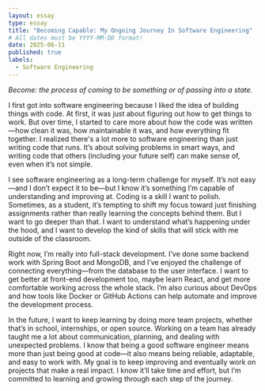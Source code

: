 ```yaml
---
layout: essay
type: essay
title: "Becoming Capable: My Ongoing Journey In Software Engineering"
# All dates must be YYYY-MM-DD format!
date: 2025-06-11
published: true
labels:
  - Software Engineering
---
```


*Become: the process of coming to be something or of passing into a state.*

I first got into software engineering because I liked the idea of building things with code. At first, it was just about figuring out how to get things to work. But over time, I started to care more about how the code was written—how clean it was, how maintainable it was, and how everything fit together. I realized there's a lot more to software engineering than just writing code that runs. It’s about solving problems in smart ways, and writing code that others (including your future self) can make sense of, even when it’s not simple.

I see software engineering as a long-term challenge for myself. It’s not easy—and I don’t expect it to be—but I know it’s something I’m capable of understanding and improving at. Coding is a skill I want to polish. Sometimes, as a student, it’s tempting to shift my focus toward just finishing assignments rather than really learning the concepts behind them. But I want to go deeper than that. I want to understand what’s happening under the hood, and I want to develop the kind of skills that will stick with me outside of the classroom.

Right now, I’m really into full-stack development. I’ve done some backend work with Spring Boot and MongoDB, and I’ve enjoyed the challenge of connecting everything—from the database to the user interface. I want to get better at front-end development too, maybe learn React, and get more comfortable working across the whole stack. I’m also curious about DevOps and how tools like Docker or GitHub Actions can help automate and improve the development process.

In the future, I want to keep learning by doing more team projects, whether that’s in school, internships, or open source. Working on a team has already taught me a lot about communication, planning, and dealing with unexpected problems. I know that being a good software engineer means more than just being good at code—it also means being reliable, adaptable, and easy to work with. My goal is to keep improving and eventually work on projects that make a real impact. I know it’ll take time and effort, but I’m committed to learning and growing through each step of the journey.


